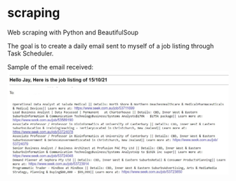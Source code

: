 # scraping
Web scraping with Python and BeautifulSoup

The goal is to create a daily email sent to myself of a job listing through Task Scheduler.

Sample of the email received:
![image](https://github.com/j-karn/scraping/blob/main/sample_output.JPG)
